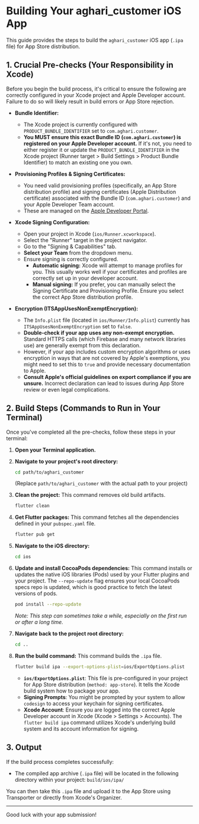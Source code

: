# Building Your aghari_customer iOS App

This guide provides the steps to build the `aghari_customer` iOS app (`.ipa` file) for App Store distribution.

## 1. Crucial Pre-checks (Your Responsibility in Xcode)

Before you begin the build process, it's critical to ensure the following are correctly configured in your Xcode project and Apple Developer account. Failure to do so will likely result in build errors or App Store rejection.

*   **Bundle Identifier:**
    *   The Xcode project is currently configured with `PRODUCT_BUNDLE_IDENTIFIER` set to `com.aghari.customer`.
    *   **You MUST ensure this exact Bundle ID (`com.aghari.customer`) is registered on your Apple Developer account.** If it's not, you need to either register it or update the `PRODUCT_BUNDLE_IDENTIFIER` in the Xcode project (Runner target > Build Settings > Product Bundle Identifier) to match an existing one you own.

*   **Provisioning Profiles & Signing Certificates:**
    *   You need valid provisioning profiles (specifically, an App Store distribution profile) and signing certificates (Apple Distribution certificate) associated with the Bundle ID (`com.aghari.customer`) and your Apple Developer Team account.
    *   These are managed on the [Apple Developer Portal](https://developer.apple.com/account/).

*   **Xcode Signing Configuration:**
    *   Open your project in Xcode (`ios/Runner.xcworkspace`).
    *   Select the "Runner" target in the project navigator.
    *   Go to the "Signing & Capabilities" tab.
    *   **Select your Team** from the dropdown menu.
    *   Ensure signing is correctly configured.
        *   **Automatic signing:** Xcode will attempt to manage profiles for you. This usually works well if your certificates and profiles are correctly set up in your developer account.
        *   **Manual signing:** If you prefer, you can manually select the Signing Certificate and Provisioning Profile. Ensure you select the correct App Store distribution profile.

*   **Encryption (ITSAppUsesNonExemptEncryption):**
    *   The `Info.plist` file (located in `ios/Runner/Info.plist`) currently has `ITSAppUsesNonExemptEncryption` set to `false`.
    *   **Double-check if your app uses any non-exempt encryption.** Standard HTTPS calls (which Firebase and many network libraries use) are generally exempt from this declaration.
    *   However, if your app includes custom encryption algorithms or uses encryption in ways that are not covered by Apple's exemptions, you might need to set this to `true` and provide necessary documentation to Apple.
    *   **Consult Apple's official guidelines on export compliance if you are unsure.** Incorrect declaration can lead to issues during App Store review or even legal complications.

## 2. Build Steps (Commands to Run in Your Terminal)

Once you've completed all the pre-checks, follow these steps in your terminal:

1.  **Open your Terminal application.**

2.  **Navigate to your project's root directory:**
    ```bash
    cd path/to/aghari_customer
    ```
    (Replace `path/to/aghari_customer` with the actual path to your project)

3.  **Clean the project:**
    This command removes old build artifacts.
    ```bash
    flutter clean
    ```

4.  **Get Flutter packages:**
    This command fetches all the dependencies defined in your `pubspec.yaml` file.
    ```bash
    flutter pub get
    ```

5.  **Navigate to the iOS directory:**
    ```bash
    cd ios
    ```

6.  **Update and install CocoaPods dependencies:**
    This command installs or updates the native iOS libraries (Pods) used by your Flutter plugins and your project. The `--repo-update` flag ensures your local CocoaPods specs repo is updated, which is good practice to fetch the latest versions of pods.
    ```bash
    pod install --repo-update
    ```
    *Note: This step can sometimes take a while, especially on the first run or after a long time.*

7.  **Navigate back to the project root directory:**
    ```bash
    cd ..
    ```

8.  **Run the build command:**
    This command builds the `.ipa` file.
    ```bash
    flutter build ipa --export-options-plist=ios/ExportOptions.plist
    ```
    *   **`ios/ExportOptions.plist`**: This file is pre-configured in your project for App Store distribution (`method: app-store`). It tells the Xcode build system how to package your app.
    *   **Signing Prompts**: You might be prompted by your system to allow `codesign` to access your keychain for signing certificates.
    *   **Xcode Account**: Ensure you are logged into the correct Apple Developer account in Xcode (Xcode > Settings > Accounts). The `flutter build ipa` command utilizes Xcode's underlying build system and its account information for signing.

## 3. Output

If the build process completes successfully:

*   The compiled app archive (`.ipa` file) will be located in the following directory within your project:
    `build/ios/ipa/`

You can then take this `.ipa` file and upload it to the App Store using Transporter or directly from Xcode's Organizer.

---

Good luck with your app submission!
